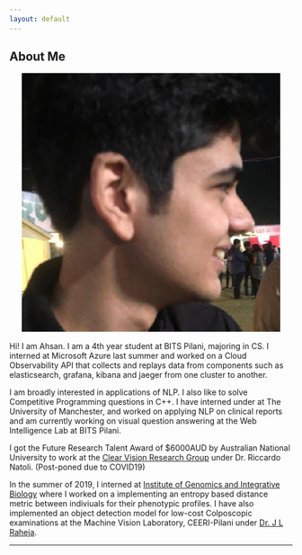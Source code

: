 ```yaml
---
layout: default
---
```


## About Me
<p align = "center">
 <img class="profile-picture" src="dp.jpg" >
</p>

Hi! I am Ahsan. I am a 4th year student at BITS Pilani, majoring in CS. I interned at Microsoft Azure last summer and worked on a Cloud Observability API that collects and replays data from components such as elasticsearch, grafana, kibana and jaeger from one cluster to another. 

I am broadly interested in applications of NLP. I also like to solve Competitive Programming questions in C++. I have interned under at The University of Manchester, and worked on applying NLP on clinical reports and am currently working on visual question answering at the Web Intelligence Lab at BITS Pilani.

I got the Future Research Talent Award of $6000AUD by Australian National University to work at the [Clear Vision Research Group](https://www.clearvisionresearch.com/) under Dr. Riccardo Natoli.
(Post-poned due to COVID19)

In the summer of 2019, I interned at [Institute of Genomics and Integrative Biology](https://www.igib.res.in/) where I worked on a implementing an entropy based distance metric between indiviuals for their phenotypic profiles. I have also implemented an object detection model for low-cost Colposcopic examinations at the Machine Vision Laboratory, CEERI-Pilani under [Dr. J L Raheja](https://www.ceeri.res.in/profiles/j-l-raheja/). 
 

---


